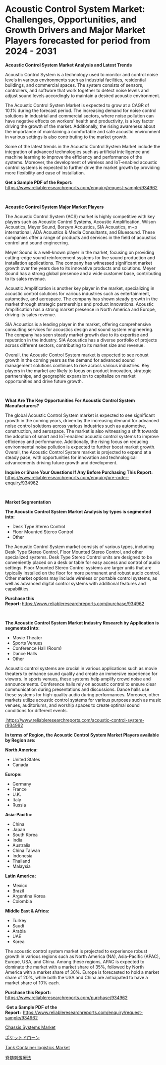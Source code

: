 <p><h1>Acoustic Control System Market: Challenges, Opportunities, and Growth Drivers and Major Market Players forecasted for period from 2024 - 2031</h1></p><p><strong>Acoustic Control System Market Analysis and Latest Trends</strong></p>
<p><p>Acoustic Control System is a technology used to monitor and control noise levels in various environments such as industrial facilities, residential buildings, and commercial spaces. The system consists of sensors, controllers, and software that work together to detect noise levels and adjust sound levels accordingly to maintain a desired acoustic environment.</p><p>The Acoustic Control System Market is expected to grow at a CAGR of 10.1% during the forecast period. The increasing demand for noise control solutions in industrial and commercial sectors, where noise pollution can have negative effects on workers' health and productivity, is a key factor driving the growth of the market. Additionally, the rising awareness about the importance of maintaining a comfortable and safe acoustic environment in various settings is also contributing to the market growth.</p><p>Some of the latest trends in the Acoustic Control System Market include the integration of advanced technologies such as artificial intelligence and machine learning to improve the efficiency and performance of the systems. Moreover, the development of wireless and IoT-enabled acoustic control systems is expected to further drive the market growth by providing more flexibility and ease of installation.</p></p>
<p><strong>Get a Sample PDF of the Report:&nbsp;</strong> <a href="https://www.reliableresearchreports.com/enquiry/request-sample/934962">https://www.reliableresearchreports.com/enquiry/request-sample/934962</a></p>
<p>&nbsp;</p>
<p><strong>Acoustic Control System Major Market Players</strong></p>
<p><p>The Acoustic Control System (ACS) market is highly competitive with key players such as Acoustic Control Systems, Acoustic Amplification, Wilson Acoustics, Meyer Sound, Borzym Acoustics, SIA Acoustics, m+p international, ADA Acoustics & Media Consultants, and Bluesound. These companies offer a range of products and services in the field of acoustics control and sound engineering.</p><p>Meyer Sound is a well-known player in the market, focusing on providing cutting-edge sound reinforcement systems for live sound production and installation applications. The company has witnessed significant market growth over the years due to its innovative products and solutions. Meyer Sound has a strong global presence and a wide customer base, contributing to its sales revenue.</p><p>Acoustic Amplification is another key player in the market, specializing in acoustic control solutions for various industries such as entertainment, automotive, and aerospace. The company has shown steady growth in the market through strategic partnerships and product innovations. Acoustic Amplification has a strong market presence in North America and Europe, driving its sales revenue.</p><p>SIA Acoustics is a leading player in the market, offering comprehensive consulting services for acoustics design and sound system engineering. The company has seen steady market growth due to its expertise and reputation in the industry. SIA Acoustics has a diverse portfolio of projects across different sectors, contributing to its market size and revenue.</p><p>Overall, the Acoustic Control System market is expected to see robust growth in the coming years as the demand for advanced sound management solutions continues to rise across various industries. Key players in the market are likely to focus on product innovation, strategic partnerships, and geographic expansion to capitalize on market opportunities and drive future growth.</p></p>
<p>&nbsp;</p>
<p><strong>What Are The Key Opportunities For Acoustic Control System Manufacturers?</strong></p>
<p><p>The global Acoustic Control System market is expected to see significant growth in the coming years, driven by the increasing demand for advanced noise control solutions across various industries such as automotive, construction, and aerospace. The market is also witnessing a shift towards the adoption of smart and IoT-enabled acoustic control systems to improve efficiency and performance. Additionally, the rising focus on reducing environmental noise pollution is expected to further boost market growth. Overall, the Acoustic Control System market is projected to expand at a steady pace, with opportunities for innovation and technological advancements driving future growth and development.</p></p>
<p><strong>Inquire or Share Your Questions If Any Before Purchasing This Report:</strong> <a href="https://www.reliableresearchreports.com/enquiry/pre-order-enquiry/934962">https://www.reliableresearchreports.com/enquiry/pre-order-enquiry/934962</a></p>
<p>&nbsp;</p>
<p><strong>Market Segmentation</strong></p>
<p><strong>The Acoustic Control System Market Analysis by types is segmented into:</strong></p>
<p><ul><li>Desk Type Stereo Control</li><li>Floor Mounted Stereo Control</li><li>Other</li></ul></p>
<p><p>The Acoustic Control System market consists of various types, including Desk Type Stereo Control, Floor Mounted Stereo Control, and other specialized systems. Desk Type Stereo Control units are designed to be conveniently placed on a desk or table for easy access and control of audio settings. Floor Mounted Stereo Control systems are larger units that are typically installed on the floor for more permanent and robust audio control. Other market options may include wireless or portable control systems, as well as advanced digital control systems with additional features and capabilities.</p></p>
<p><strong>Purchase this Report:&nbsp;</strong><a href="https://www.reliableresearchreports.com/purchase/934962">https://www.reliableresearchreports.com/purchase/934962</a></p>
<p>&nbsp;</p>
<p><strong>The Acoustic Control System Market Industry Research by Application is segmented into:</strong></p>
<p><ul><li>Movie Theater</li><li>Sports Venues</li><li>Conference Hall (Room)</li><li>Dance Halls</li><li>Other</li></ul></p>
<p><p>Acoustic control systems are crucial in various applications such as movie theaters to enhance sound quality and create an immersive experience for viewers. In sports venues, these systems help amplify crowd noise and announcements. Conference halls rely on acoustic control to ensure clear communication during presentations and discussions. Dance halls use these systems for high-quality audio during performances. Moreover, other markets utilize acoustic control systems for various purposes such as music venues, auditoriums, and worship spaces to create optimal sound conditions for different events.</p></p>
<p><a href="https://www.reliableresearchreports.com/acoustic-control-system-r934962">&nbsp;https://www.reliableresearchreports.com/acoustic-control-system-r934962</a></p>
<p><strong>In terms of Region, the Acoustic Control System Market Players available by Region are:</strong></p>
<p>
    <p> <strong> North America: </strong>
        <ul>
            <li>United States</li>
            <li>Canada</li>
        </ul>
        </p> 
    <p> <strong> Europe: </strong>
        <ul>
            <li>Germany</li>
            <li>France</li>
            <li>U.K.</li>
            <li>Italy</li>
            <li>Russia</li>
        </ul>
        </p> 
    <p> <strong> Asia-Pacific: </strong>
        <ul>
            <li>China</li>
            <li>Japan</li>
            <li>South Korea</li>
            <li>India</li>
            <li>Australia</li>
            <li>China Taiwan</li>
            <li>Indonesia</li>
            <li>Thailand</li>
            <li>Malaysia</li>
        </ul>
        </p> 
    <p> <strong> Latin America: </strong>
        <ul>
            <li>Mexico</li>
            <li>Brazil</li>
            <li>Argentina Korea</li>
            <li>Colombia</li>
        </ul>
        </p> 
    <p> <strong> Middle East & Africa: </strong>
        <ul>
            <li>Turkey</li>
            <li>Saudi</li>
            <li>Arabia</li>
            <li>UAE</li>
            <li>Korea</li>
        </ul>
    </p>
    </p>
<p><p>The acoustic control system market is projected to experience robust growth in various regions such as North America (NA), Asia-Pacific (APAC), Europe, USA, and China. Among these regions, APAC is expected to dominate the market with a market share of 35%, followed by North America with a market share of 30%. Europe is forecasted to hold a market share of 20%, while both the USA and China are anticipated to have a market share of 10% each.</p></p>
<p><strong>Purchase this Report: </strong><a href="https://www.reliableresearchreports.com/purchase/934962">https://www.reliableresearchreports.com/purchase/934962</a></p>
<p>&nbsp;<strong>Get a Sample PDF of the Report:&nbsp;&nbsp;</strong><a href="https://www.reliableresearchreports.com/enquiry/request-sample/934962">https://www.reliableresearchreports.com/enquiry/request-sample/934962</a></p>
<p><strong></strong></p>
<p><p><a href="https://www.linkedin.com/pulse/chassis-systems-market-analysis-sze-forecasted-period-from-dih5f">Chassis Systems Market</a></p><p><a href="https://github.com/EstaSprer20231/Market-Research-Report-List-1/blob/main/613358755179.md">ポケットドローン</a></p><p><a href="https://www.linkedin.com/pulse/tank-container-logistics-market-analysis-sze-forecasted-period-uenef">Tank Container logistics Market</a></p><p><a href="https://github.com/klon646/Market-Research-Report-List-1/blob/main/852853355180.md">脊髄刺激療法</a></p></p>